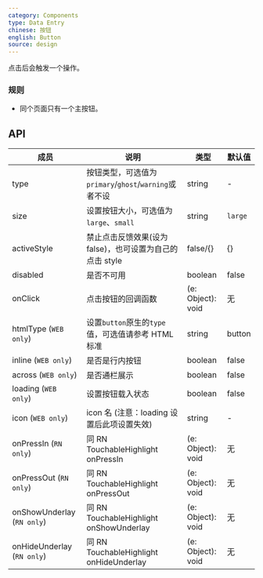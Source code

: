 ```yaml
---
category: Components
type: Data Entry
chinese: 按钮
english: Button
source: design
---
```


点击后会触发一个操作。

### 规则
- 同个页面只有一个主按钮。


## API

| 成员        | 说明           | 类型      | 默认值       |
|------------|----------------|--------------------|--------------|
| type       | 按钮类型，可选值为`primary`/`ghost`/`warning`或者不设     |   string   |   -  |
| size       | 设置按钮大小，可选值为`large`、`small` | string | `large`|
| activeStyle  | 禁止点击反馈效果(设为 false)，也可设置为自己的点击 style | false/{} | {} |
| disabled   | 是否不可用      | boolean |    false  |
| onClick    | 点击按钮的回调函数 | (e: Object): void |   无  |
| htmlType (`WEB only`)   | 设置`button`原生的`type`值，可选值请参考 HTML标准   |   string    |  button  |
| inline (`WEB only`)     | 是否是行内按钮   | boolean |   false  |
| across (`WEB only`)     | 是否通栏展示  | boolean |   false  |
| loading (`WEB only`)	   | 设置按钮载入状态	  | boolean	 | false |
| icon (`WEB only`)     | icon 名 (注意：loading 设置后此项设置失效)  | string |   -  |
| onPressIn (`RN only`)   | 同 RN TouchableHighlight onPressIn | (e: Object): void |   无  |
| onPressOut (`RN only`)    | 同 RN TouchableHighlight onPressOut | (e: Object): void |   无  |
| onShowUnderlay (`RN only`)    | 同 RN TouchableHighlight onShowUnderlay | (e: Object): void |   无  |
| onHideUnderlay (`RN only`)    | 同 RN TouchableHighlight onHideUnderlay | (e: Object): void |   无  |

